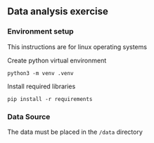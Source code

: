 ## Data analysis exercise

### Environment setup

This instructions are for linux operating systems

Create python virtual environment

```
python3 -m venv .venv
```
Install required libraries

```
pip install -r requirements
```

### Data Source

The data must be placed in the `/data` directory